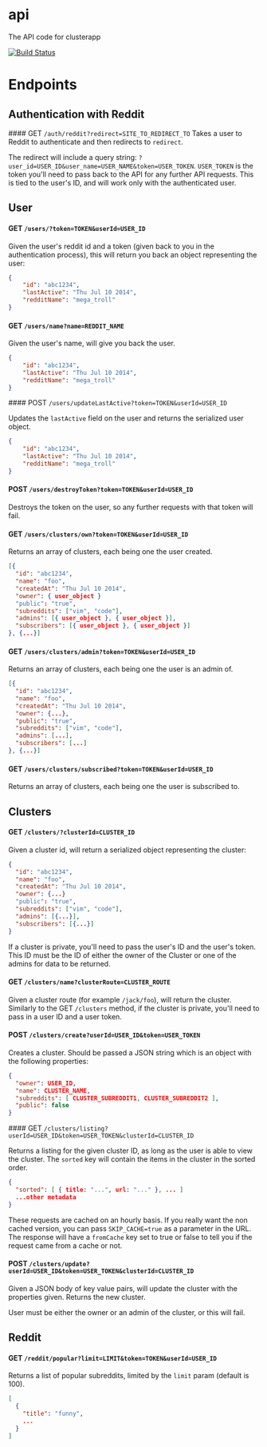 api
===

The API code for clusterapp

[![Build Status](https://travis-ci.org/clusterapp/api.svg?branch=master)](https://travis-ci.org/clusterapp/api)

# Endpoints

## Authentication with Reddit

#### GET `/auth/reddit?redirect=SITE_TO_REDIRECT_TO`
Takes a user to Reddit to authenticate and then redirects to `redirect`.

The redirect will include a query string: `?user_id=USER_ID&user_name=USER_NAME&token=USER_TOKEN`. `USER_TOKEN` is the token you'll need to pass back to the API for any further API requests. This is tied to the user's ID, and will work only with the authenticated user.

## User

####  GET `/users/?token=TOKEN&userId=USER_ID`

Given the user's reddit id and a token (given back to you in the authentication process), this will return you back an object representing the user:

```json
{
    "id": "abc1234",
    "lastActive": "Thu Jul 10 2014",
    "redditName": "mega_troll"
}
```

#### GET `/users/name?name=REDDIT_NAME`

Given the user's name, will give you back the user.

```json
{
    "id": "abc1234",
    "lastActive": "Thu Jul 10 2014",
    "redditName": "mega_troll"
}
```

#### POST `/users/updateLastActive?token=TOKEN&userId=USER_ID`

Updates the `lastActive` field on the user and returns the serialized user object.

```json
{
    "id": "abc1234",
    "lastActive": "Thu Jul 10 2014",
    "redditName": "mega_troll"
}
```

#### POST `/users/destroyToken?token=TOKEN&userId=USER_ID`

Destroys the token on the user, so any further requests with that token will fail.

#### GET `/users/clusters/own?token=TOKEN&userId=USER_ID`

Returns an array of clusters, each being one the user created.
```json
[{
  "id": "abc1234",
  "name": "foo",
  "createdAt": "Thu Jul 10 2014",
  "owner": { user_object }
  "public": "true",
  "subreddits": ["vim", "code"],
  "admins": [{ user_object }, { user_object }],
  "subscribers": [{ user_object }, { user_object }]
}, {...}]
```

#### GET `/users/clusters/admin?token=TOKEN&userId=USER_ID`

Returns an array of clusters, each being one the user is an admin of.

```json
[{
  "id": "abc1234",
  "name": "foo",
  "createdAt": "Thu Jul 10 2014",
  "owner": {...},
  "public": "true",
  "subreddits": ["vim", "code"],
  "admins": [...],
  "subscribers": [...]
}, {...}]
```

#### GET `/users/clusters/subscribed?token=TOKEN&userId=USER_ID`

Returns an array of clusters, each being one the user is subscribed to.

## Clusters

#### GET `/clusters/?clusterId=CLUSTER_ID`

Given a cluster id, will return a serialized object representing the cluster:

```json
{
  "id": "abc1234",
  "name": "foo",
  "createdAt": "Thu Jul 10 2014",
  "owner": {...}
  "public": "true",
  "subreddits": ["vim", "code"],
  "admins": [{...}],
  "subscribers": [{...}]
}
```

If a cluster is private, you'll need to pass the user's ID and the user's token. This ID must be the ID of either the owner of the Cluster or one of the admins for data to be returned.

#### GET `/clusters/name?clusterRoute=CLUSTER_ROUTE`

Given a cluster route (for example `/jack/foo`), will return the cluster. Similarly to the GET `/clusters` method, if the cluster is private, you'll need to pass in a user ID and a user token.


#### POST `/clusters/create?userId=USER_ID&token=USER_TOKEN`

Creates a cluster. Should be passed a JSON string which is an object with the following properties:

```json
{
  "owner": USER_ID,
  "name": CLUSTER_NAME,
  "subreddits": [ CLUSTER_SUBREDDIT1, CLUSTER_SUBREDDIT2 ],
  "public": false
}
```

#### GET `/clusters/listing?userId=USER_ID&token=USER_TOKEN&clusterId=CLUSTER_ID`

Returns a listing for the given cluster ID, as long as the user is able to view the cluster. The `sorted` key will contain the items in the cluster in the sorted order.

```json
{
  "sorted": [ { title: "...", url: "..." }, ... ]
  ...other metadata
}
```

These requests are cached on an hourly basis. If you really want the non cached version, you can pass `SKIP_CACHE=true` as a parameter in the URL. The response will have a `fromCache` key set to true or false to tell you if the request came from a cache or not.

#### POST `/clusters/update?userId=USER_ID&token=USER_TOKEN&clusterId=CLUSTER_ID`

Given a JSON body of key value pairs, will update the cluster with the properties given. Returns the new cluster.

User must be either the owner or an admin of the cluster, or this will fail.

## Reddit

#### GET `/reddit/popular?limit=LIMIT&token=TOKEN&userId=USER_ID`

Returns a list of popular subreddits, limited by the `limit` param (default is 100).

```json
[
  {
    "title": "funny",
    ...
  }
]
```






